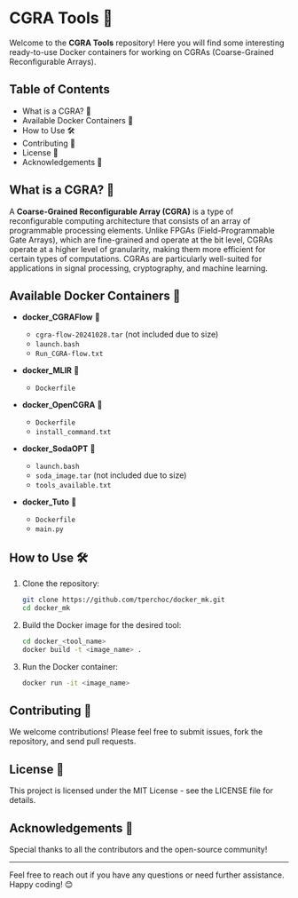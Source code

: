 # CGRA Tools 🚀

Welcome to the **CGRA Tools** repository! Here you will find some interesting ready-to-use Docker containers for working on CGRAs (Coarse-Grained Reconfigurable Arrays).

## Table of Contents
- What is a CGRA? 🤔
- Available Docker Containers 🐳
- How to Use 🛠️
- Contributing 🤝
- License 📜
- Acknowledgements 🙏

## What is a CGRA? 🤔

A **Coarse-Grained Reconfigurable Array (CGRA)** is a type of reconfigurable computing architecture that consists of an array of programmable processing elements. Unlike FPGAs (Field-Programmable Gate Arrays), which are fine-grained and operate at the bit level, CGRAs operate at a higher level of granularity, making them more efficient for certain types of computations. CGRAs are particularly well-suited for applications in signal processing, cryptography, and machine learning.

## Available Docker Containers 🐳

- **docker_CGRAFlow** 📂
  - `cgra-flow-20241028.tar` (not included due to size)
  - `launch.bash`
  - `Run_CGRA-flow.txt`

- **docker_MLIR** 📂
  - `Dockerfile`

- **docker_OpenCGRA** 📂
  - `Dockerfile`
  - `install_command.txt`

- **docker_SodaOPT** 📂
  - `launch.bash`
  - `soda_image.tar` (not included due to size)
  - `tools_available.txt`

- **docker_Tuto** 📂
  - `Dockerfile`
  - `main.py`

## How to Use 🛠️

1. Clone the repository:
   ```bash
   git clone https://github.com/tperchoc/docker_mk.git
   cd docker_mk
   ```

2. Build the Docker image for the desired tool:
   ```bash
   cd docker_<tool_name>
   docker build -t <image_name> .
   ```

3. Run the Docker container:
   ```bash
   docker run -it <image_name>
   ```

## Contributing 🤝

We welcome contributions! Please feel free to submit issues, fork the repository, and send pull requests.

## License 📜

This project is licensed under the MIT License - see the LICENSE file for details.

## Acknowledgements 🙏

Special thanks to all the contributors and the open-source community!

---

Feel free to reach out if you have any questions or need further assistance. Happy coding! 😊

